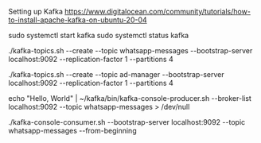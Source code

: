Setting up Kafka
https://www.digitalocean.com/community/tutorials/how-to-install-apache-kafka-on-ubuntu-20-04

sudo systemctl start kafka
sudo systemctl status kafka

./kafka-topics.sh --create --topic whatsapp-messages --bootstrap-server localhost:9092 --replication-factor 1 --partitions 4

./kafka-topics.sh --create --topic ad-manager --bootstrap-server localhost:9092 --replication-factor 1 --partitions 4

echo "Hello, World" | ~/kafka/bin/kafka-console-producer.sh --broker-list localhost:9092 --topic whatsapp-messages > /dev/null

./kafka-console-consumer.sh --bootstrap-server localhost:9092 --topic whatsapp-messages --from-beginning
